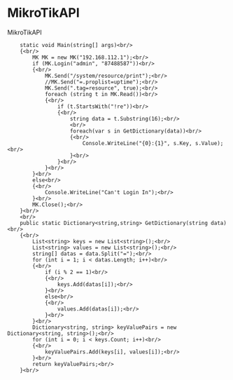 # MikroTikAPI
MikroTikAPI


        static void Main(string[] args)<br/>
        {<br/>
            MK MK = new MK("192.168.112.1");<br/>
            if (MK.Login("admin", "87488587"))<br/>
            {<br/>
                MK.Send("/system/resource/print");<br/>
                //MK.Send("=.proplist=uptime");<br/>
                MK.Send(".tag=resource", true);<br/>
                foreach (string t in MK.Read())<br/>
                {<br/>
                    if (t.StartsWith("!re"))<br/>
                    {<br/>
                        string data = t.Substring(16);<br/>
                        <br/>
                        foreach(var s in GetDictionary(data))<br/>
                        {<br/>
                            Console.WriteLine("{0}:{1}", s.Key, s.Value);<br/>
                        }<br/>
                    }<br/>
                }<br/>
            }<br/>
            else<br/>
            {<br/>
                Console.WriteLine("Can't Login In");<br/>
            }<br/>
            MK.Close();<br/>
        }<br/>
        <br/>
        public static Dictionary<string,string> GetDictionary(string data)<br/>
        {<br/>
            List<string> keys = new List<string>();<br/>
            List<string> values = new List<string>();<br/>
            string[] datas = data.Split("=");<br/>
            for (int i = 1; i < datas.Length; i++)<br/>
            {<br/>
                if (i % 2 == 1)<br/>
                {<br/>
                    keys.Add(datas[i]);<br/>
                }<br/>
                else<br/>
                {<br/>
                    values.Add(datas[i]);<br/>
                }<br/>
            }<br/>
            Dictionary<string, string> keyValuePairs = new Dictionary<string, string>();<br/>
            for (int i = 0; i < keys.Count; i++)<br/>
            {<br/>
                keyValuePairs.Add(keys[i], values[i]);<br/>
            }<br/>
            return keyValuePairs;<br/>
        }<br/>
